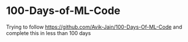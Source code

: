 # 100-Days-of-ML-Code

Trying to follow https://github.com/Avik-Jain/100-Days-Of-ML-Code and complete this in less than 100 days
